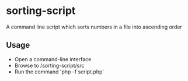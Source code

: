 # sorting-script

A command line script which sorts numbers in a file into ascending order

## Usage

* Open a command-line interface
* Browse to /sorting-script/src
* Run the command 'php -f script.php'